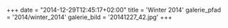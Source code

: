 +++
date = "2014-12-29T12:45:17+02:00"
title = 'Winter 2014'
galerie_pfad = '2014/winter_2014'
galerie_bild = '20141227_42.jpg'
+++

      